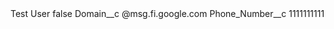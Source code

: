 <?xml version="1.0" encoding="UTF-8"?>
<CustomMetadata xmlns="http://soap.sforce.com/2006/04/metadata" xmlns:xsi="http://www.w3.org/2001/XMLSchema-instance" xmlns:xsd="http://www.w3.org/2001/XMLSchema">
    <label>Test User</label>
    <protected>false</protected>
    <values>
        <field>Domain__c</field>
        <value xsi:type="xsd:string">@msg.fi.google.com</value>
    </values>
    <values>
        <field>Phone_Number__c</field>
        <value xsi:type="xsd:string">1111111111</value>
    </values>
</CustomMetadata>
